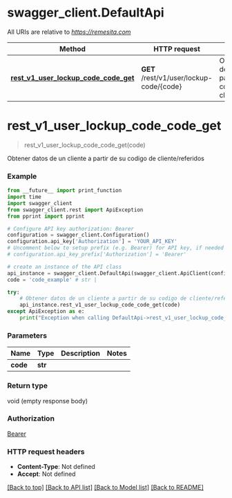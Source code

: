 # swagger_client.DefaultApi

All URIs are relative to *https://remesita.com*

Method | HTTP request | Description
------------- | ------------- | -------------
[**rest_v1_user_lockup_code_code_get**](DefaultApi.md#rest_v1_user_lockup_code_code_get) | **GET** /rest/v1/user/lockup-code/{code} | Obtener datos de un cliente a partir de su codigo de cliente/referidos


# **rest_v1_user_lockup_code_code_get**
> rest_v1_user_lockup_code_code_get(code)

Obtener datos de un cliente a partir de su codigo de cliente/referidos

### Example
```python
from __future__ import print_function
import time
import swagger_client
from swagger_client.rest import ApiException
from pprint import pprint

# Configure API key authorization: Bearer
configuration = swagger_client.Configuration()
configuration.api_key['Authorization'] = 'YOUR_API_KEY'
# Uncomment below to setup prefix (e.g. Bearer) for API key, if needed
# configuration.api_key_prefix['Authorization'] = 'Bearer'

# create an instance of the API class
api_instance = swagger_client.DefaultApi(swagger_client.ApiClient(configuration))
code = 'code_example' # str | 

try:
    # Obtener datos de un cliente a partir de su codigo de cliente/referidos
    api_instance.rest_v1_user_lockup_code_code_get(code)
except ApiException as e:
    print("Exception when calling DefaultApi->rest_v1_user_lockup_code_code_get: %s\n" % e)
```

### Parameters

Name | Type | Description  | Notes
------------- | ------------- | ------------- | -------------
 **code** | **str**|  | 

### Return type

void (empty response body)

### Authorization

[Bearer](../README.md#Bearer)

### HTTP request headers

 - **Content-Type**: Not defined
 - **Accept**: Not defined

[[Back to top]](#) [[Back to API list]](../README.md#documentation-for-api-endpoints) [[Back to Model list]](../README.md#documentation-for-models) [[Back to README]](../README.md)

